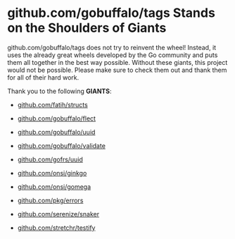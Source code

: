 # github.com/gobuffalo/tags Stands on the Shoulders of Giants

github.com/gobuffalo/tags does not try to reinvent the wheel! Instead, it uses the already great wheels developed by the Go community and puts them all together in the best way possible. Without these giants, this project would not be possible. Please make sure to check them out and thank them for all of their hard work.

Thank you to the following **GIANTS**:


* [github.com/fatih/structs](https://godoc.org/github.com/fatih/structs)

* [github.com/gobuffalo/flect](https://godoc.org/github.com/gobuffalo/flect)

* [github.com/gobuffalo/uuid](https://godoc.org/github.com/gobuffalo/uuid)

* [github.com/gobuffalo/validate](https://godoc.org/github.com/gobuffalo/validate)

* [github.com/gofrs/uuid](https://godoc.org/github.com/gofrs/uuid)

* [github.com/onsi/ginkgo](https://godoc.org/github.com/onsi/ginkgo)

* [github.com/onsi/gomega](https://godoc.org/github.com/onsi/gomega)

* [github.com/pkg/errors](https://godoc.org/github.com/pkg/errors)

* [github.com/serenize/snaker](https://godoc.org/github.com/serenize/snaker)

* [github.com/stretchr/testify](https://godoc.org/github.com/stretchr/testify)
